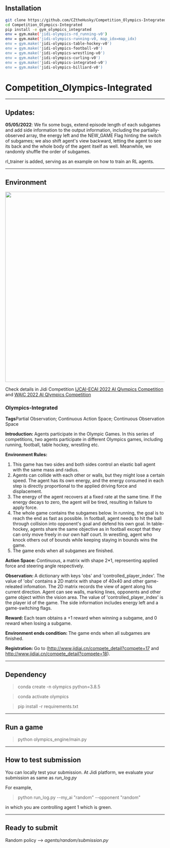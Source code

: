 ## Installation
```bash
git clone https://github.com/CZtheHusky/Competition_Olympics-Integrated.git
cd Competition_Olympics-Integrated
pip install -e gym_olympics_integrated
env = gym.make('jidi-olympics-rd_running-v0')
env = gym.make('jidi-olympics-running-v0, map_idx=map_idx)
env = gym.make('jidi-olympics-table-hockey-v0')
env = gym.make('jidi-olympics-football-v0')
env = gym.make('jidi-olympics-wrestling-v0')
env = gym.make('jidi-olympics-curling-v0')
env = gym.make('jidi-olympics-integrated-v0')
env = gym.make('jidi-olympics-billiard-v0')
```

# Competition_Olympics-Integrated
---
## Updates:

**05/05/2022**: We fix some bugs, extend episode length of each subgames and add side information to the output information, including the partially-observed array, the energy left and the NEW_GAME Flag hinting the switch of subgames; we also shift agent's view backward, letting the agent to see its back and the whole body of the agent itself as well. Meanwhile, we randomly shuffle the order of subgames.

rl_trainer is added, serving as an example on how to train an RL agents.

---
## Environment

<img src=https://github.com/jidiai/Competition_Olympics-Integrated/blob/main/olympics_engine/assets/multi-task-olympics.gif width=600>


Check details in Jidi Competition [IJCAI-ECAI 2022 AI Qlympics Competition](http://www.jidiai.cn/compete_detail?compete=17) and [WAIC 2022 AI Qlympics Competition](http://www.jidiai.cn/compete_detail?compete=18)


### Olympics-Integrated
<b>Tags</b>Partial Observation; Continuous Action Space; Continuous Observation Space

<b>Introduction: </b>Agents participate in the Olympic Games. In this series of competitions, two agents participate in different Olympics games, including running, football, table hockey, wrestling etc.

<b>Environment Rules:</b> 
1. This game has two sides and both sides control an elastic ball agent with the same mass and radius.
2. Agents can collide with each other or walls, but they might lose a certain speed. The agent has its own energy, and the energy consumed in each step is directly proportional to the applied driving force and displacement.
3. The energy of the agent recovers at a fixed rate at the same time. If the energy decays to zero, the agent will be tired, resulting in failure to apply force.
4. The whole game contains the subgames below. In running, the goal is to reach the end as fast as possible. In football, agent needs to hit the ball through collision into opponent's goal and defend his own goal. In table-hockey, agents share the same objective as in football except that they can only move freely in our own half court. In wrestling, agent who knock others out of bounds while keeping staying in bounds wins the game.
5. The game ends when all subgames are finished.


<b>Action Space: </b>Continuous, a matrix with shape 2*1, representing applied force and steering angle respectively.

<b>Observation: </b>A dictionary with keys 'obs' and 'controlled_player_index'. The value of 'obs' contains a 2D matrix with shape of 40x40 and other game-releated infomation. The 2D matrix records the view of agent along his current direction. Agent can see walls, marking lines, opponents and other game object within the vision area. The value of 'controlled_player_index' is the player id of the game. The side information includes energy left and a game-switching flags.

<b>Reward: </b>Each team obtains a +1 reward when winning a subgame, and 0 reward when losing a subgame.

<b>Environment ends condition: </b>The game ends when all subgames are finished.

<b>Registration: </b>Go to (http://www.jidiai.cn/compete_detail?compete=17 and http://www.jidiai.cn/compete_detail?compete=18).


---
## Dependency

>conda create -n olympics python=3.8.5

>conda activate olympics

>pip install -r requirements.txt

---

## Run a game

>python olympics_engine/main.py

---

## How to test submission

You can locally test your submission. At Jidi platform, we evaluate your submission as same as *run_log.py*

For example,

>python run_log.py --my_ai "random" --opponent "random"

in which you are controlling agent 1 which is green.

---

## Ready to submit

Random policy --> *agents/random/submission.py*
